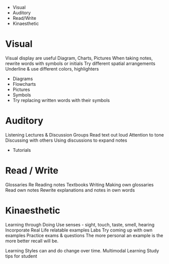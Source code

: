 - Visual
- Auditory
- Read/Write
- Kinaesthetic

# Visual
Visual display are useful
Diagram, Charts, Pictures
When taking notes, rewrite words with symbols or initials
Try different spatial arrangements
Underline & use different colors, highlighters

- Diagrams
- Flowcharts
- Pictures
- Symbols
- Try replacing written words with their symbols

# Auditory
Listening
Lectures & Discussion Groups
Read text out loud
Attention to tone
Discussing with others
Using discussions to expand notes

- Tutorials

# Read / Write
Glossaries
Re Reading notes
Textbooks
Writing
Making own glossaries
Read own notes
Rewrite explanations and notes in own words

# Kinaesthetic
Learning through Doing
Use senses - sight, touch, taste, smell, hearing\
Incorporate Real Life relatable examples
Labs
Try coming up with own examples
Practice exams & questions
The more personal an example is the more better recall will be.

Learning Styles can and do change over time.
Multimodal Learning
Study tips for student